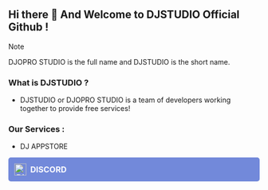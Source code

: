 ## Hi there 👋 And Welcome to DJSTUDIO Official Github !

> [!NOTE]
> DJOPRO STUDIO is the full name and DJSTUDIO is the short name.

### What is DJSTUDIO ?
- DJSTUDIO or DJOPRO STUDIO is a team of developers working together to provide free services!

### Our Services :
- DJ APPSTORE

<div align="center" style="padding: 10px; border: 2px solid #7289DA; border-radius: 5px; background-color: #7289DA;">
    <a href="https://discord.com" style="text-decoration: none; color: #FFFFFF; font-size: 16px; font-weight: bold; display: flex; align-items: center;">
        <img src="https://img.icons8.com/color/48/discord-logo.png" alt="Discord" style="height: 24px; margin-right: 8px;"/> DISCORD
    </a>
</div>

<!--

**Here are some ideas to get you started:**

🙋‍♀️ A short introduction - what is your organization all about?
🌈 Contribution guidelines - how can the community get involved?
👩‍💻 Useful resources - where can the community find your docs? Is there anything else the community should know?
🍿 Fun facts - what does your team eat for breakfast?
🧙 Remember, you can do mighty things with the power of [Markdown](https://docs.github.com/github/writing-on-github/getting-started-with-writing-and-formatting-on-github/basic-writing-and-formatting-syntax)
-->
